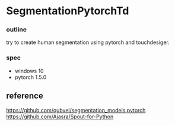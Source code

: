 # SegmentationPytorchTd

### outline ###
try to create human segmentation using pytorch and touchdesiger.

  
### spec ###
- windows 10
- pytorch 1.5.0

  
## reference ##
https://github.com/qubvel/segmentation_models.pytorch  
https://github.com/Ajasra/Spout-for-Python
